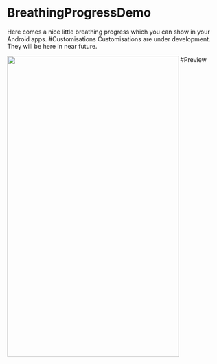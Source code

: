 # BreathingProgressDemo
Here comes a nice little breathing progress which you can show in your Android apps.
#Customisations
Customisations are under development. They will be here in near future.

#Preview
<img src="http://webianks.com/breathing_progress/breather.gif" align="left" height="700" width="400" >


